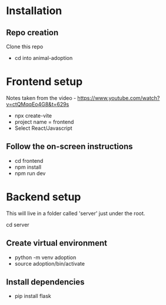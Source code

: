 # Installation

## Repo creation
Clone this repo
- cd into animal-adoption

# Frontend setup

Notes taken from the video - https://www.youtube.com/watch?v=ctQMqqEo4G8&t=629s

- npx create-vite
- project name = frontend
- Select React/Javascript

## Follow the on-screen instructions

- cd frontend
- npm install
- npm run dev

# Backend setup
This will live in a folder called 'server' just under the root.

cd server

## Create virtual environment
- python -m venv adoption
- source adoption/bin/activate

## Install dependencies 
- pip install flask
